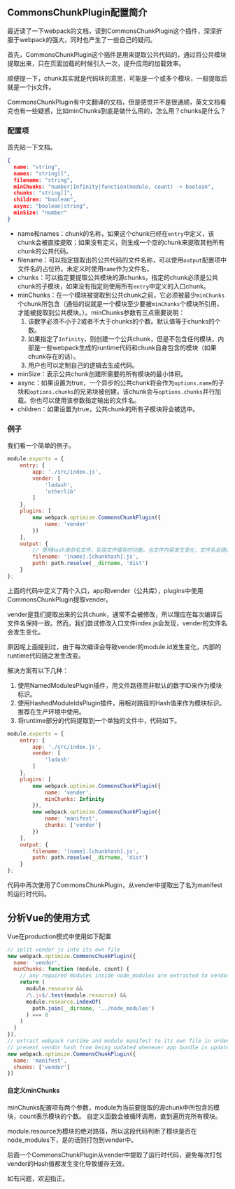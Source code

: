 ## CommonsChunkPlugin配置简介

最近读了一下webpack的文档，读到CommonsChunkPlugin这个插件，深深折服于webpack的强大，同时也产生了一些自己的疑问。

首先，CommonsChunkPlugin这个插件是用来提取公共代码的，通过将公共模块提取出来，只在页面加载的时候引入一次，提升应用的加载效率。

顺便提一下，chunk其实就是代码块的意思，可能是一个或多个模块，一般提取后就是一个js文件。

CommonsChunkPlugin有中文翻译的文档，但是感觉并不是很通顺，英文文档看完也有一些疑惑，比如minChunks到底是做什么用的，怎么用？chunks是什么？

### 配置项

首先贴一下文档。

```json
{
  name: "string",
  names: "string[]",
  filename: "string",
  minChunks: "number|Infinity|function(module, count) -> boolean",
  chunks: "string[]",
  children: "boolean",
  async: "boolean|string",
  minSize: "number"
}
```
- name和names：chunk的名称，如果这个chunk已经在`entry`中定义，该chunk会被直接提取；如果没有定义，则生成一个空的chunk来提取其他所有chunk的公共代码。
- filename：可以指定提取出的公共代码的文件名称，可以使用`output`配置项中文件名的占位符。未定义时使用`name`作为文件名。
- chunks：可以指定要提取公共模块的源chunks，指定的chunk必须是公共chunk的子模块，如果没有指定则使用所有`entry`中定义的入口chunk。
- minChunks：在一个模块被提取到公共chunk之前，它必须被最少`minChunks`个chunk所包含（通俗的说就是一个模块至少要被`minChunks`个模块所引用，才能被提取到公共模块。）。minChunks参数有三点需要说明：
    1. 该数字必须不小于2或者不大于chunks的个数。默认值等于chunks的个数。
    2. 如果指定了`Infinity`，则创建一个公共chunk，但是不包含任何模块，内部是一些webpack生成的runtime代码和chunk自身包含的模块（如果chunk存在的话）。
    3. 用户也可以定制自己的逻辑去生成代码。
- minSize：表示公共chunk创建所需要的所有模块的最小体积。
- async：如果设置为true，一个异步的公共chunk将会作为`options.name`的子块和`options.chunks`的兄弟块被创建。该chunk会与`options.chunks`并行加载。你也可以使用该参数指定输出的文件名。
- children：如果设置为true，公共chunk的所有子模块将会被选中。

### 例子

我们看一个简单的例子。

```javascript
module.exports = {
    entry: {
        app: './src/index.js',
        vender: [
            'lodash',
            'otherlib'
        ]
    },
    plugins: [
        new webpack.optimize.CommonsChunkPlugin({
            name: 'vender'
        })
    ],
    output: {
        // 使用Hash来命名文件，实现文件缓存的功能。当文件内容发生变化，文件名会随之改变。
        filename: '[name].[chunkhash].js',
        path: path.resolve(__dirname, 'dist')
    }
};
```
上面的代码中定义了两个入口，app和vender（公共库），plugins中使用CommonsChunkPlugin提取vender。

vender是我们提取出来的公共chunk，通常不会被修改，所以理应在每次编译后文件名保持一致。然而，我们尝试修改入口文件index.js会发现，vender的文件名会发生变化。

原因呢上面提到过，由于每次编译会导致vender的module.id发生变化，内部的runtime代码随之发生改变。

解决方案有以下几种：

1. 使用NamedModulesPlugin插件，用文件路径而非默认的数字ID来作为模块标识。
2. 使用HashedModuleIdsPlugin插件，用相对路径的Hash值来作为模块标识。推荐在生产环境中使用。
3. 将runtime部分的代码提取到一个单独的文件中，代码如下。

```javascript
module.exports = {
    entry: {
        app: './src/index.js',
        vender: [
            'lodash'
        ]
    },
    plugins: [
        new webpack.optimize.CommonsChunkPlugin({
            name: 'vender',
            minChunks: Infinity
        }),
        new webpack.optimize.CommonsChunkPlugin({
            name: 'manifest',
            chunks: ['vender']
        })
    ],
    output: {
        filename: '[name].[chunkhash].js',
        path: path.resolve(__dirname, 'dist')
    }
};
```

代码中再次使用了CommonsChunkPlugin，从vender中提取出了名为manifest的运行时代码。


## 分析Vue的使用方式
Vue在production模式中使用如下配置

```javascript
// split vendor js into its own file
new webpack.optimize.CommonsChunkPlugin({
  name: 'vendor',
  minChunks: function (module, count) {
    // any required modules inside node_modules are extracted to vendor
    return (
      module.resource &&
      /\.js$/.test(module.resource) &&
      module.resource.indexOf(
        path.join(__dirname, '../node_modules')
      ) === 0
    )
  }
}),
// extract webpack runtime and module manifest to its own file in order to
// prevent vendor hash from being updated whenever app bundle is updated
new webpack.optimize.CommonsChunkPlugin({
  name: 'manifest',
  chunks: ['vendor']
})
```
#### 自定义minChunks
minChunks配置项有两个参数，module为当前要提取的源chunk中所包含的模块，count表示模块的个数。
自定义函数会被循环调用，直到遍历完所有模块。

module.resource为模块的绝对路径，所以这段代码判断了模块是否在node_modules下，是的话则打包到vender中。

后面一个CommonsChunkPlugin从vender中提取了运行时代码，避免每次打包vender的Hash值都发生变化导致缓存无效。


如有问题，欢迎指正。

